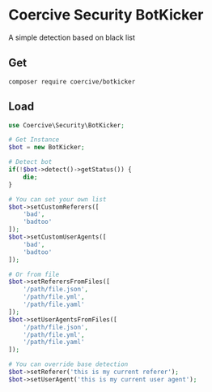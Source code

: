 Coercive Security BotKicker
===========================

A simple detection based on black list

Get
---
```
composer require coercive/botkicker
```

Load
----
```php
use Coercive\Security\BotKicker;

# Get Instance
$bot = new BotKicker;

# Detect bot
if(!$bot->detect()->getStatus()) {
	die;
}

# You can set your own list
$bot->setCustomReferers([
	'bad',
	'badtoo'
]);
$bot->setCustomUserAgents([
	'bad',
	'badtoo'
]);

# Or from file
$bot->setReferersFromFiles([
	'/path/file.json',
	'/path/file.yml',
	'/path/file.yaml'
]);
$bot->setUserAgentsFromFiles([
	'/path/file.json',
	'/path/file.yml',
	'/path/file.yaml'
]);

# You can override base detection
$bot->setReferer('this is my current referer');
$bot->setUserAgent('this is my current user agent');

```
